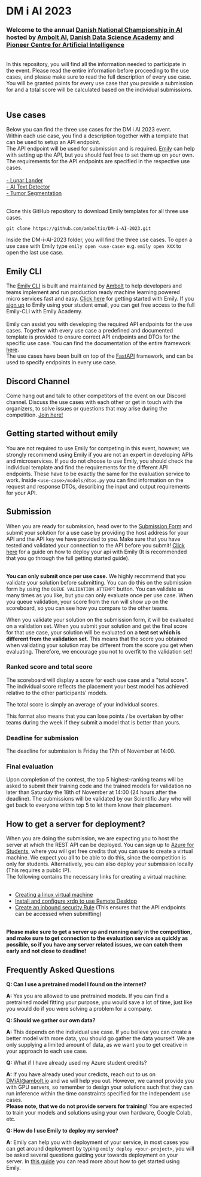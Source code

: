 # DM i AI 2023
<h3>Welcome to the annual <a href="https://dmiai.dk/">Danish National Championship in AI</a> hosted by <a href="https://ambolt.io/">Ambolt AI</a>, <a href="https://ddsa.dk/">Danish Data Science Academy</a> and <a href="https://www.aicentre.dk/">Pioneer Centre for Artificial Intelligence</a></h3> <br>
In this repository, you will find all the information needed to participate in the event. Please read the entire information before proceeding to the use cases, and please make sure to read the full description of every use case. You will be granted points for every use case that you provide a submission for and a total score will be calculated based on the individual submissions. <br> <br>


<h2>Use cases</h2>
Below you can find the three use cases for the DM i AI 2023 event. <br>
Within each use case, you find a description together with a template that can be used to setup an API endpoint. <br> 
The API endpoint will be used for submission and is required. <a href=" https://emily.ambolt.io/">Emily</a> can help with setting up the API, but you should feel free to set them up on your own. The requirements for the API endpoints are specified in the respective use cases. <br> <br>
<a href="https://github.com/amboltio/DM-i-AI-2023/tree/main/lunar-lander">- Lunar Lander</a> <br>
<a href="https://github.com/amboltio/DM-i-AI-2023/tree/main/ai-text-detector">- AI Text Detector</a> <br>
<a href="https://github.com/amboltio/DM-i-AI-2023/tree/main/tumor-segmentation">- Tumor Segmentation</a> <br> <br>

Clone this GitHub repository to download Emily templates for all three use cases.
```
git clone https://github.com/amboltio/DM-i-AI-2023.git
```
Inside the DM-i-AI-2023 folder, you will find the three use cases. To open a use case with Emily type `emily open <use-case>` e.g. `emily open XXX` to open the last use case.

<h2>Emily CLI</h2>
The <a href="https://ambolt.io/emily-ai/">Emily CLI</a> is built and maintained by <a href="https://ambolt.io/">Ambolt</a> to help developers and teams implement and run production ready machine learning powered micro services fast and easy. <a href="https://emily.ambolt.io/docs/latest/guides">Click here</a> for getting started with Emily. If you <a href="https://emily.ambolt.io/register">sign up</a> to Emily using your student email, you can get free access to the full Emily-CLI with Emily Academy. <br> <br>
Emily can assist you with developing the required API endpoints for the use cases. Together with every use case a predefined and documented template is provided to ensure correct API endpoints and DTOs for the specific use case. You can find the documentation of the entire framework <a href="https://emily.ambolt.io/docs/latest">here</a>. <br>
The use cases have been built on top of the <a href="https://fastapi.tiangolo.com/">FastAPI</a> framework, and can be used to specify endpoints in every use case.

<h2>Discord Channel</h2>
Come hang out and talk to other competitors of the event on our Discord channel. Discuss the use cases with each other or get in touch with the organizers, to solve issues or questions that may arise during the competition. <a href="https://discord.gg/QhTt4Me2AQ">Join here!</a> <br>

<h2>Getting started without emily</h2>

You are not required to use Emily for competing in this event, however, we strongly recommend using Emily if you are not an expert in developing APIs and microservices. If you do not choose to use Emily, you should check the individual template and find the requirements for the different API endpoints. These have to be exactly the same for the evaluation service to work. Inside ```<use-case>/models/dtos.py``` you can find information on the request and response DTOs, describing the input and output requirements for your API.

<h2>Submission</h2>
When you are ready for submission, head over to the <a href="https://cases.dmiai.dk/">Submission Form</a> and submit your solution for a use case by providing the host address for your API and the API key we have provided to you. Make sure that you have tested and validated your connection to the API before you submit! 
<a href="https://emily.ambolt.io/docs/v3.0.5/guides/deploy-your-api">Click here</a> for a guide on how to deploy your api with Emily (It is recommended that you go through the full getting started guide).<br><br> 

**You can only submit once per use case.** We highly recommend that you validate your solution before submitting. You can do this on the submission form by using the `QUEUE VALIDATION ATTEMPT` button. You can validate as many times as you like, but you can only evaluate once per use case. When you queue validation, your score from the run will show up on the scoreboard, so you can see how you compare to the other teams.

When you validate your solution on the submission form, it will be evaluated on a validation set. When you submit your solution and get the final score for that use case, your solution will be evaluated on a **test set which is different from the validation set**. This means that the score you obtained when validating your solution may be different from the score you get when evaluating. Therefore, we encourage you not to overfit to the validation set!

<h3>Ranked score and total score </h3>
The scoreboard will display a score for each use case and a "total score".
The individual score reflects the placement your best model has achieved relative to the other participants' models.

The total score is simply an average of your individual scores.<br>

This format also means that you can lose points / be overtaken by other teams during the week if they submit a model that is better than yours. 

<h3>Deadline for submission</h3>
The deadline for submission is Friday the 17th of November at 14:00.

<h3>Final evaluation</h3>

Upon completion of the contest, the top 5 highest-ranking teams will be asked to submit their training code and the trained models for validation no later than Saturday the 18th of November at 14:00 (24 hours after the deadline). The submissions will be validated by our Scientific Jury who will get back to everyone within top 5 to let them know their placement. 

<h2>How to get a server for deployment?</h2>
When you are doing the submission, we are expecting you to host the server at which the REST API can be deployed. You can sign up to <a href="https://azure.microsoft.com/da-dk/free/students/">Azure for Students</a>, where you will get free credits that you can use to create a virtual machine. We expect you all to be able to do this, since the competition is only for students. Alternatively, you can also deploy your submission locally (This requires a public IP). <br> 
The following contains the necessary links for creating a virtual machine: <br> <br>

* <a href="https://docs.microsoft.com/en-us/azure/virtual-machines/linux/quick-create-portal">Creating a linux virtual machine</a> <br>
* <a href="https://docs.microsoft.com/en-us/azure/virtual-machines/linux/use-remote-desktop">Install and configure xrdp to use Remote Desktop</a> <br>
* <a href="https://docs.microsoft.com/en-us/azure/virtual-machines/windows/nsg-quickstart-portal#create-an-inbound-security-rule">Create an inbound security Rule</a> (This ensures that the API endpoints can be accessed when submitting)<br> <br>

<b>Please make sure to get a server up and running early in the competition, and make sure to get connection to the evaluation service as quickly as possible, so if you have any server related issues, we can catch them early and not close to deadline!</b>



<h2>Frequently Asked Questions</h2>

**Q: Can I use a pretrained model I found on the internet?**

**A:** Yes you are allowed to use pretrained models. If you can find a pretrained model fitting your purpose, you would save a lot of time, just like you would do if you were solving a problem for a company.

**Q: Should we gather our own data?**

**A:** This depends on the individual use case. If you believe you can create a better model with more data, you should go gather the data yourself. We are only supplying a limited amount of data, as we want you to get creative in your approach to each use case.  

**Q:** What if I have already used my Azure student credits?

**A:** If you have already used your credicts, reach out to us on <a href="mailto:DMiAI@ambolt.io">DMiAI@ambolt.io</a> and we will help you out. However, we cannot provide you with GPU servers, so remember to design your solutions such that they can run inference within the time constraints specified for the independent use cases.<br>
**Please note, that we do not provide servers for training!** You are expected to train your models and solutions using your own hardware, Google Colab, etc.


**Q: How do I use Emily to deploy my service?**

**A:** Emily can help you with deployment of your service, in most cases you can get around deployment by typing `emily deploy <your-project>`, you will be asked several questions guiding your towards deployment on your server. In <a href="https://emily.ambolt.io/docs/latest/guides/quick-start">this guide</a> you can read more about how to get started using Emily.
